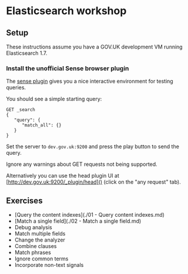 # Elasticsearch workshop

## Setup

These instructions assume you have a GOV.UK development VM running Elasticsearch
1.7.

### Install the unofficial Sense browser plugin

The [sense plugin](https://chrome.google.com/webstore/detail/sense-beta/lhjgkmllcaadmopgmanpapmpjgmfcfig?hl=en) gives you a nice interactive environment for testing queries.

You should see a simple starting query:

```
GET _search
{
   "query": {
      "match_all": {}
   }
}
```

Set the server to `dev.gov.uk:9200` and press the play button to send the query.

Ignore any warnings about GET requests not being supported.

Alternatively you can use the head plugin UI at [http://dev.gov.uk:9200/_plugin/head]() (click on the "any request" tab).

## Exercises

- [Query the content indexes](./01 - Query content indexes.md)
- [Match a single field](./02 - Match a single field.md)
- Debug analysis
- Match multiple fields
- Change the analyzer
- Combine clauses
- Match phrases
- Ignore common terms
- Incorporate non-text signals
